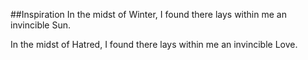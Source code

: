 ##Inspiration
In the midst of Winter, I found there lays within me an invincible Sun.

In the midst of Hatred, I found there lays within me an invincible Love.

